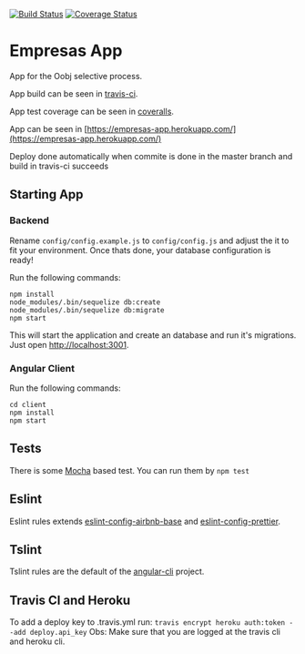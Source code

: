 [![Build Status](https://travis-ci.org/FerreiraRaphael/EmpresasApp.svg?branch=master)](https://travis-ci.org/FerreiraRaphael/EmpresasApp) [![Coverage Status](https://coveralls.io/repos/github/FerreiraRaphael/EmpresasApp/badge.svg?branch=master)](https://coveralls.io/github/FerreiraRaphael/EmpresasApp?branch=master)

# Empresas App

App for the Oobj selective process.

App build can be seen in [travis-ci](https://travis-ci.org/FerreiraRaphael/EmpresasApp).

App test coverage can be seen in [coveralls](https://coveralls.io/github/FerreiraRaphael/EmpresasApp).

App can be seen in [https://empresas-app.herokuapp.com/](https://empresas-app.herokuapp.com/)

Deploy done automatically when commite is done in the master branch and build in travis-ci succeeds

## Starting App

### Backend

Rename `config/config.example.js` to `config/config.js` 
and adjust the it to fit your environment. 
Once thats done, your database configuration is ready!

Run the following commands:
```
npm install
node_modules/.bin/sequelize db:create
node_modules/.bin/sequelize db:migrate
npm start
```

This will start the application and create an database and run it's migrations.
Just open [http://localhost:3001](http://localhost:3001).

### Angular Client

Run the following commands:
```
cd client
npm install
npm start
```

## Tests

There is some [Mocha](https://mochajs.org) based test. You can run them by `npm test`

## Eslint

Eslint rules extends [eslint-config-airbnb-base](https://github.com/airbnb/javascript/tree/master/packages/eslint-config-airbnb-base) and [eslint-config-prettier](https://github.com/prettier/eslint-config-prettier).

## Tslint
Tslint rules are the default of the [angular-cli](https://github.com/angular/angular-cli) project.

## Travis CI and Heroku

To add a deploy key to .travis.yml run:
`travis encrypt heroku auth:token --add deploy.api_key`
Obs: Make sure that you are logged at the travis cli and heroku cli.
